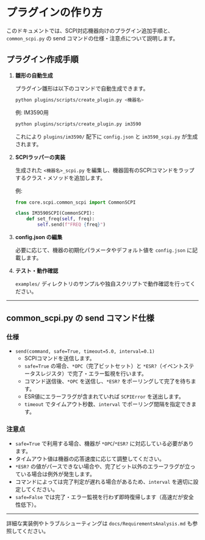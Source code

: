 # プラグインの作り方

このドキュメントでは、SCPI対応機器向けのプラグイン追加手順と、`common_scpi.py` の send コマンドの仕様・注意点について説明します。

## プラグイン作成手順

1. **雛形の自動生成**

   プラグイン雛形は以下のコマンドで自動生成できます。

   ```bash
   python plugins/scripts/create_plugin.py <機器名>
   ```

   例: IM3590用

   ```bash
   python plugins/scripts/create_plugin.py im3590
   ```

   これにより `plugins/im3590/` 配下に `config.json` と `im3590_scpi.py` が生成されます。

2. **SCPIラッパーの実装**

   生成された `<機器名>_scpi.py` を編集し、機器固有のSCPIコマンドをラップするクラス・メソッドを追加します。

   例:

   ```python
   from core.scpi.common_scpi import CommonSCPI

   class IM3590SCPI(CommonSCPI):
       def set_freq(self, freq):
           self.send(f"FREQ {freq}")
   ```

3. **config.json の編集**

   必要に応じて、機器の初期化パラメータやデフォルト値を `config.json` に記載します。

4. **テスト・動作確認**

   `examples/` ディレクトリのサンプルや独自スクリプトで動作確認を行ってください。

---

## common_scpi.py の send コマンド仕様

### 仕様

- `send(command, safe=True, timeout=5.0, interval=0.1)`
  - SCPIコマンドを送信します。
  - `safe=True` の場合、`*OPC`（完了ビットセット）と `*ESR?`（イベントステータスレジスタ）で完了・エラー監視を行います。
  - コマンド送信後、`*OPC` を送信し、`*ESR?` をポーリングして完了を待ちます。
  - ESR値にエラーフラグが含まれていれば `SCPIError` を送出します。
  - `timeout` でタイムアウト秒数、`interval` でポーリング間隔を指定できます。

### 注意点

- `safe=True` で利用する場合、機器が `*OPC`/`*ESR?` に対応している必要があります。
- タイムアウト値は機器の応答速度に応じて調整してください。
- `*ESR?` の値がパースできない場合や、完了ビット以外のエラーフラグが立っている場合は例外が発生します。
- コマンドによっては完了判定が遅れる場合があるため、`interval` を適切に設定してください。
- `safe=False` では完了・エラー監視を行わず即時復帰します（高速だが安全性低下）。

---

詳細な実装例やトラブルシューティングは `docs/RequirementsAnalysis.md` も参照してください。
